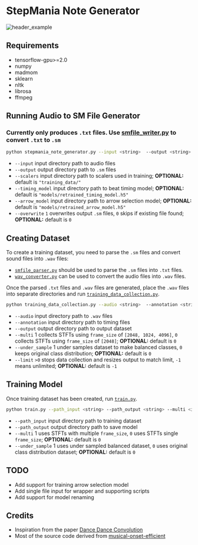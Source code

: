 # StepMania Note Generator
![header_example](https://github.com/cpuguy96/stepmania-note-generator/blob/master/imgs/header_example.gif)

## Requirements

* tensorflow-gpu>=2.0
* numpy
* madmom
* sklearn
* nltk
* librosa
* ffmpeg

## Running Audio to SM File Generator
### Currently only produces `.txt` files. Use [smfile_writer.py](https://github.com/jhaco/SMFile_Writer) to convert `.txt` to `.sm`
```bash
python stepmania_note_generator.py --input <string>  --output <string> -- scalers <string> --timing_model <string> --arrow_model <string> --overwrite <int>
```
* `--input` input directory path to audio files
* `--output` output directory path to `.sm` files
* `--scalers` input directory path to scalers used in training; **OPTIONAL:** default is `"training_data/"`
* `--timing_model` input directory path to beat timing model; **OPTIONAL:** default is `"models/retrained_timing_model.h5"`
* `--arrow_model` input directory path to arrow selection model; **OPTIONAL:** default is `"models/retrained_arrow_model.h5"`
* `--overwrite` `1` overwrites output `.sm` files, `0` skips if existing file found; **OPTIONAL:** default is `0`



## Creating Dataset
To create a training dataset, you need to parse the `.sm` files and convert sound files into `.wav` files: 
* [`smfile_parser.py`](https://github.com/jhaco/SMFile_Parser) should be used to parse the `.sm` files into `.txt` files. 
* [`wav_converter.py`](https://github.com/cpuguy96/stepmania-note-generator/blob/master/wrapper_scripts/wav_converter.py) can be used to convert the audio files into `.wav` files.

Once the parsed `.txt` files and `.wav` files are generated, place the `.wav` files into separate directories and run [`training_data_collection.py`](https://github.com/cpuguy96/stepmania-note-generator/blob/master/data_collection/training_data_collection.py).

```bash
python training_data_collection.py --audio <string>  --annotation <string> --output <string> --multi <int> --under_sample <int> --limit <int>
```
* `--audio` input directory path to `.wav` files
* `--annotation` input directory path to timing files
* `--output` output directory path to output dataset
* `--multi` 1 collects STFTs using `frame_size` of `[2048, 1024, 4096]`, `0` collects STFTs using `frame_size` of `[2048]`; **OPTIONAL:** default is `0`
* `--under_sample` 1 under samples dataset to make balanced classes, `0` keeps original class distribution; **OPTIONAL:** default is `0`
* `--limit` `>0` stops data collection and resizes output to match limit, `-1` means unlimited; **OPTIONAL:** default is `-1`

## Training Model
Once training dataset has been created, run [`train.py`](https://github.com/cpuguy96/stepmania-note-generator/blob/master/training_scripts/train.py).
```bash
python train.py --path_input <string> --path_output <string> --multi <int> --under_sample <int>
```
* `--path_input` input directory path to training dataset
* `--path_output` output directory path to save model 
* `--multi` 1 uses STFTs with multiple `frame_size`, `0` uses STFTs single `frame_size`; **OPTIONAL:** default is `0`
* `--under_sample` 1 uses under sampled balanced dataset, `0` uses original class distribution dataset; **OPTIONAL:** default is `0`

## TODO
* Add support for training arrow selection model
* Add single file input for wrapper and supporting scripts
* Add support for model renaming


## Credits
* Inspiration from the paper [Dance Dance Convolution](https://arxiv.org/pdf/1703.06891.pdf)
* Most of the source code derived from [musical-onset-efficient](https://github.com/ronggong/musical-onset-efficient)
